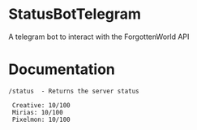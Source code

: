 # StatusBotTelegram

A telegram bot to interact with the ForgottenWorld API 

# Documentation

```
/status  - Returns the server status 
```
```
 Creative: 10/100
 Mirias: 10/100
 Pixelmon: 10/100
```
